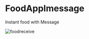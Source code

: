 # FoodAppImessage
Instant food with Message

![foodreceive](https://cloud.githubusercontent.com/assets/10405305/18557962/b1c8069c-7b8e-11e6-84c9-e18a167f5bf9.png)
